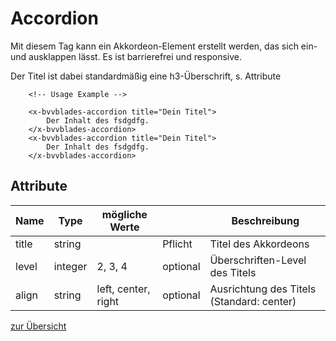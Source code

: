 # Accordion

Mit diesem Tag kann ein Akkordeon-Element erstellt werden, das sich ein- und ausklappen lässt. Es ist barrierefrei und responsive.

Der Titel ist dabei standardmäßig eine h3-Überschrift, s. Attribute

        <!-- Usage Example -->

        <x-bvvblades-accordion title="Dein Titel">
            Der Inhalt des fsdgdfg.
        </x-bvvblades-accordion>
        <x-bvvblades-accordion title="Dein Titel">
            Der Inhalt des fsdgdfg.
        </x-bvvblades-accordion>

## Attribute

| Name  | Type    | mögliche Werte      |          | Beschreibung                              |
| ----- | ------- | ------------------- | -------- | ----------------------------------------- |
| title | string  |                     | Pflicht  | Titel des Akkordeons                      |
| level | integer | 2, 3, 4             | optional | Überschriften-Level des Titels            |
| align | string  | left, center, right | optional | Ausrichtung des Titels (Standard: center) |


[zur Übersicht](../../README.md)
